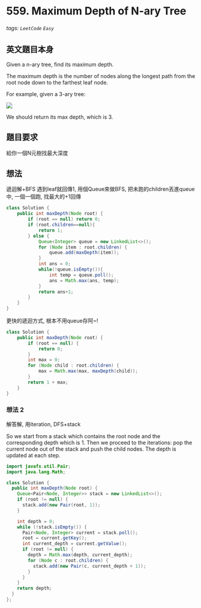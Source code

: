 # 559. Maximum Depth of N-ary Tree
###### tags: `LeetCode` `Easy`

## 英文題目本身
Given a n-ary tree, find its maximum depth.

The maximum depth is the number of nodes along the longest path from the root node down to the farthest leaf node.

For example, given a 3-ary tree:

 ![](https://i.imgur.com/SdTyNeW.png)
 

We should return its max depth, which is 3.


## 題目要求
給你一個N元樹找最大深度
## 想法
遞迴解+BFS
遇到leaf就回傳1, 用個Queue來做BFS, 把未跑的children丟進queue中, 一個一個跑, 找最大的+1回傳
```java
class Solution {
    public int maxDepth(Node root) {
        if (root == null) return 0;
        if (root.children==null){
            return 1;
        } else {
            Queue<Integer> queue = new LinkedList<>();
            for (Node item : root.children) {
                queue.add(maxDepth(item));
            }
            int ans = 0;
            while(!queue.isEmpty()){
                int temp = queue.poll();
                ans = Math.max(ans, temp);
            }
            return ans+1;
        }
    }
}
```
更快的遞迴方式, 根本不用queue存阿~!
```java
class Solution {
    public int maxDepth(Node root) {
        if (root == null) {
            return 0;
        }
        int max = 0;
        for (Node child : root.children) {
            max = Math.max(max, maxDepth(child));
        }
        return 1 + max;
    }
}
```

### 想法 2
解答解, 用iteration, DFS+stack

So we start from a stack which contains the root node and the corresponding depth which is 1. Then we proceed to the iterations: pop the current node out of the stack and push the child nodes. The depth is updated at each step.


```java
import javafx.util.Pair;
import java.lang.Math;

class Solution {
  public int maxDepth(Node root) {
    Queue<Pair<Node, Integer>> stack = new LinkedList<>();
    if (root != null) {
      stack.add(new Pair(root, 1));
    }

    int depth = 0;
    while (!stack.isEmpty()) {
      Pair<Node, Integer> current = stack.poll();
      root = current.getKey();
      int current_depth = current.getValue();
      if (root != null) {
        depth = Math.max(depth, current_depth);
        for (Node c : root.children) {
          stack.add(new Pair(c, current_depth + 1));    
        }
      }
    }
    return depth;
  }
};
```